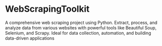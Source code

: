 # WebScrapingToolkit
A comprehensive web scraping project using Python. Extract, process, and analyze data from various websites with powerful tools like Beautiful Soup, Selenium, and Scrapy. Ideal for data collection, automation, and building data-driven applications
